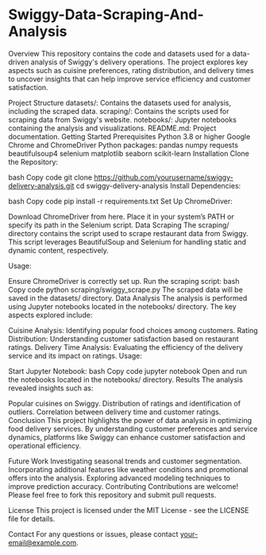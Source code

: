# Swiggy-Data-Scraping-And-Analysis

Overview
This repository contains the code and datasets used for a data-driven analysis of Swiggy's delivery operations. The project explores key aspects such as cuisine preferences, rating distribution, and delivery times to uncover insights that can help improve service efficiency and customer satisfaction.

Project Structure
datasets/: Contains the datasets used for analysis, including the scraped data.
scraping/: Contains the scripts used for scraping data from Swiggy's website.
notebooks/: Jupyter notebooks containing the analysis and visualizations.
README.md: Project documentation.
Getting Started
Prerequisites
Python 3.8 or higher
Google Chrome and ChromeDriver
Python packages:
pandas
numpy
requests
beautifulsoup4
selenium
matplotlib
seaborn
scikit-learn
Installation
Clone the Repository:

bash
Copy code
git clone https://github.com/yourusername/swiggy-delivery-analysis.git
cd swiggy-delivery-analysis
Install Dependencies:

bash
Copy code
pip install -r requirements.txt
Set Up ChromeDriver:

Download ChromeDriver from here.
Place it in your system’s PATH or specify its path in the Selenium script.
Data Scraping
The scraping/ directory contains the script used to scrape restaurant data from Swiggy. This script leverages BeautifulSoup and Selenium for handling static and dynamic content, respectively.

Usage:

Ensure ChromeDriver is correctly set up.
Run the scraping script:
bash
Copy code
python scraping/swiggy_scrape.py
The scraped data will be saved in the datasets/ directory.
Data Analysis
The analysis is performed using Jupyter notebooks located in the notebooks/ directory. The key aspects explored include:

Cuisine Analysis: Identifying popular food choices among customers.
Rating Distribution: Understanding customer satisfaction based on restaurant ratings.
Delivery Time Analysis: Evaluating the efficiency of the delivery service and its impact on ratings.
Usage:

Start Jupyter Notebook:
bash
Copy code
jupyter notebook
Open and run the notebooks located in the notebooks/ directory.
Results
The analysis revealed insights such as:

Popular cuisines on Swiggy.
Distribution of ratings and identification of outliers.
Correlation between delivery time and customer ratings.
Conclusion
This project highlights the power of data analysis in optimizing food delivery services. By understanding customer preferences and service dynamics, platforms like Swiggy can enhance customer satisfaction and operational efficiency.

Future Work
Investigating seasonal trends and customer segmentation.
Incorporating additional features like weather conditions and promotional offers into the analysis.
Exploring advanced modeling techniques to improve prediction accuracy.
Contributing
Contributions are welcome! Please feel free to fork this repository and submit pull requests.

License
This project is licensed under the MIT License - see the LICENSE file for details.

Contact
For any questions or issues, please contact your-email@example.com.
